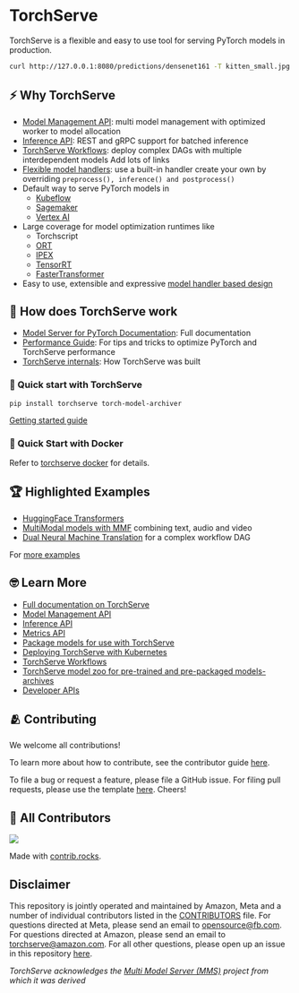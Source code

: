 # TorchServe

TorchServe is a flexible and easy to use tool for serving PyTorch models in production.

```bash
curl http://127.0.0.1:8080/predictions/densenet161 -T kitten_small.jpg
```
## ⚡ Why TorchServe
* [Model Management API](docs/management_api.md): multi model management with optimized worker to model allocation
* [Inference API](docs/inference_api.md): REST and gRPC support for batched inference
* [TorchServe Workflows](examples/Workflows/README.md): deploy complex DAGs with multiple interdependent models
Add lots of links
* [Flexible model handlers](https://github.com/pytorch/serve/blob/master/ts/torch_handler/base_handler.py#L148-L190): use a built-in handler create your own by overriding `preprocess(), inference() and postprocess()`
* Default way to serve PyTorch models in
  * [Kubeflow](https://v0-5.kubeflow.org/docs/components/pytorchserving/)
  * [Sagemaker](https://aws.amazon.com/blogs/machine-learning/serving-pytorch-models-in-production-with-the-amazon-sagemaker-native-torchserve-integration/)
  * [Vertex AI](https://cloud.google.com/blog/topics/developers-practitioners/pytorch-google-cloud-how-deploy-pytorch-models-vertex-ai)
* Large coverage for model optimization runtimes like
  * Torchscript
  * [ORT](https://discuss.pytorch.org/t/deploying-onnx-model-with-torchserve/97725/2)
  * [IPEX](https://github.com/pytorch/serve/tree/master/examples/intel_extension_for_pytorch)
  * [TensorRT](https://github.com/pytorch/serve/issues/1243)
  * [FasterTransformer](https://github.com/pytorch/serve/tree/master/examples/FasterTransformer_HuggingFace_Bert)
* Easy to use, extensible and expressive [model handler based design](https://github.com/pytorch/serve/tree/master/examples/) 


## 🤔 How does TorchServe work
* [Model Server for PyTorch Documentation](docs/README.md): Full documentation
* [Performance Guide](docs/performance_guide.md): For tips and tricks to optimize PyTorch and TorchServe performance
* [TorchServe internals](docs/internals.md): How TorchServe was built

### 🏁 Quick start with TorchServe
```
pip install torchserve torch-model-archiver
```

[Getting started guide](docs/getting_started.md)

### 🐳 Quick Start with Docker
Refer to [torchserve docker](docker/README.md) for details.

## 🏆 Highlighted Examples
* [HuggingFace Transformers](examples/Huggingface_Transformers)
* [MultiModal models with MMF](https://github.com/pytorch/serve/tree/master/examples/MMF-activity-recognition) combining text, audio and video
* [Dual Neural Machine Translation](examples/Workflows/nmt_tranformers_pipeline) for a complex workflow DAG

For [more examples](examples/README.md)
## 🤓 Learn More

* [Full documentation on TorchServe](docs/README.md)
* [Model Management API](docs/management_api.md)
* [Inference API](docs/inference_api.md)
* [Metrics API](docs/metrics.md)
* [Package models for use with TorchServe](model-archiver/README.md)
* [Deploying TorchServe with Kubernetes](kubernetes/README.md)
* [TorchServe Workflows](examples/Workflows/README.md)
* [TorchServe model zoo for pre-trained and pre-packaged models-archives](docs/model_zoo.md)
* [Developer APIs](https://pytorch.org/serve/api/ts.html)

## 🫂 Contributing

We welcome all contributions!

To learn more about how to contribute, see the contributor guide [here](https://github.com/pytorch/serve/blob/master/CONTRIBUTING.md).

To file a bug or request a feature, please file a GitHub issue. For filing pull requests, please use the template [here](https://github.com/pytorch/serve/blob/master/pull_request_template.md). Cheers!

## 💖 All Contributors

<a href="https://github.com/pytorch/serve/graphs/contributors">
  <img src="https://contrib.rocks/image?repo=pytorch/serve" />
</a>

Made with [contrib.rocks](https://contrib.rocks).
## Disclaimer 
This repository is jointly operated and maintained by Amazon, Meta and a number of individual contributors listed in the [CONTRIBUTORS](https://github.com/pytorch/serve/graphs/contributors) file. For questions directed at Meta, please send an email to opensource@fb.com. For questions directed at Amazon, please send an email to torchserve@amazon.com. For all other questions, please open up an issue in this repository [here](https://github.com/pytorch/serve/issues).

*TorchServe acknowledges the [Multi Model Server (MMS)](https://github.com/awslabs/multi-model-server) project from which it was derived*
